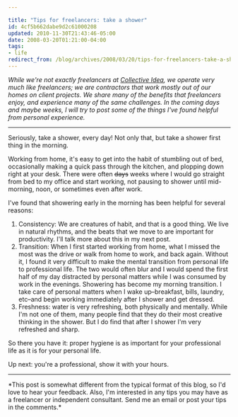 ```yaml
---

title: "Tips for freelancers: take a shower"
id: 4cf5b662dabe9d2c61000208
updated: 2010-11-30T21:43:46-05:00
date: 2008-03-20T01:21:00-04:00
tags:
- life
redirect_from: /blog/archives/2008/03/20/tips-for-freelancers-take-a-shower/
---
```


*While we're not exactly freelancers at [Collective Idea](http://collectiveidea.com), we operate very much like freelancers; we are contractors that work mostly out of our homes on client projects. We share many of the benefits that freelancers enjoy, and experience many of the same challenges. In the coming days and maybe weeks, I will try to post some of the things I've found helpful from personal experience.*

<hr/>
Seriously, take a shower, every day! Not only that, but take a shower first thing in the morning.

Working from home, it's easy to get into the habit of stumbling out of bed, occasionally making a quick pass through the kitchen, and plopping down right at your desk. There were often ~~days~~ weeks where I would go straight from bed to my office and start working, not pausing to shower until mid-morning, noon, or sometimes even after work.

I've found that showering early in the morning has been helpful for several reasons:

1.  Consistency: We are creatures of habit, and that is a good thing. We live in natural rhythms, and the beats that we move to are important for productivity. I'll talk more about this in my next post.
2.  Transition: When I first started working from home, what I missed the most was the drive or walk from home to work, and back again. Without it, I found it very difficult to make the mental transition from personal life to professional life. The two would often blur and I would spend the first half of my day distracted by personal matters while I was consumed by work in the evenings. Showering has become my morning transition. I take care of personal matters when I wake up–breakfast, bills, laundry, etc–and begin working immediately after I shower and get dressed.
3.  Freshness: water is very refreshing, both physically and mentally. While I'm not one of them, many people find that they do their most creative thinking in the shower. But I do find that after I shower I'm very refreshed and sharp.

So there you have it: proper hygiene is as important for your professional life as it is for your personal life.

Up next: you're a professional, show it with your hours.

<hr/>
*This post is somewhat different from the typical format of this blog, so I'd love to hear your feedback. Also, I'm interested in any tips you may have as a freelancer or independent consultant. Send me an email or post your tips in the comments.*
